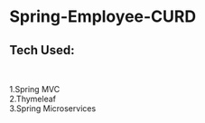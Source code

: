 # Spring-Employee-CURD

<h2>Tech Used:</h2><br>

1.Spring MVC<br>
2.Thymeleaf<br>
3.Spring Microservices<br>


